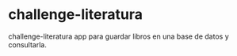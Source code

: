 # challenge-literatura
challenge-literatura app para guardar libros en una base de datos y consultarla.

